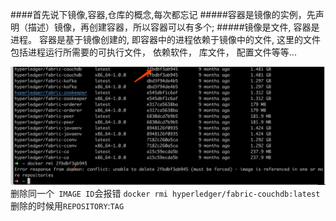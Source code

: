 ####首先说下镜像,容器,仓库的概念,每次都忘记
#####容器是镜像的实例，先声明（描述）镜像，再创建容器，所以容器可以有多个;
#####镜像是文件, 容器是进程。 容器是基于镜像创建的, 即容器中的进程依赖于镜像中的文件, 这里的文件包括进程运行所需要的可执行文件， 依赖软件， 库文件， 配置文件等等...

![](/assets/WX20180408-104025@2x.png)
删除同一个` IMAGE ID`会报错
`docker rmi hyperledger/fabric-couchdb:latest`删除的时候用`REPOSITORY`:`TAG`